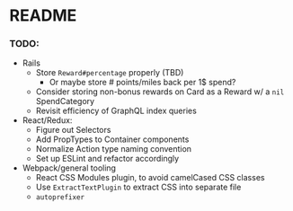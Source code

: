 # README

### TODO:
  - Rails
    - Store `Reward#percentage` properly (TBD)
      - Or maybe store # points/miles back per 1$ spend?
    - Consider storing non-bonus rewards on Card as a Reward w/ a `nil` SpendCategory
    - Revisit efficiency of GraphQL index queries
  - React/Redux:
    - Figure out Selectors
    - Add PropTypes to Container components
    - Normalize Action type naming convention
    - Set up ESLint and refactor accordingly
  - Webpack/general tooling
    - React CSS Modules plugin, to avoid camelCased CSS classes
    - Use `ExtractTextPlugin` to extract CSS into separate file
    - `autoprefixer`
